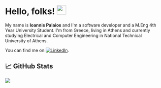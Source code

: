 # Hello, folks! <img src="https://raw.githubusercontent.com/MartinHeinz/MartinHeinz/master/wave.gif" width="30px">

My name is **Ioannis Palaios** and I'm a software developer and a M.Eng 4th Year University Student. I'm from Greece, living in Athens and currently studying Electrical and Computer Engineering in National Technical University of Athens. 

You can find me on [![LinkedIn][3.2]][3].


## &#x1f4c8; GitHub Stats

<a href="https://github.com/johnpalaios/johnpalaios">
  <img align="center" src="https://github-readme-stats.vercel.app/api/top-langs/?username=johnpalaios&theme=blue-green" />
</a>


<!-- links to social media icons -->

<!-- icons with padding -->

[1.1]: http://i.imgur.com/tXSoThF.png (twitter icon with padding)
[2.1]: http://i.imgur.com/0o48UoR.png (github icon with padding)

<!-- icons without padding -->

[1.2]: http://i.imgur.com/wWzX9uB.png (twitter icon without padding)
[2.2]: http://i.imgur.com/9I6NRUm.png (github icon without padding)
[3.2]: https://raw.githubusercontent.com/MartinHeinz/MartinHeinz/master/linkedin-3-16.png (LinkedIn icon without padding)


<!-- links to your social media accounts -->

[2]: https://github.com/johnpalaios
[3]: https://www.linkedin.com/in/ioannis-palaios-986b891b6
